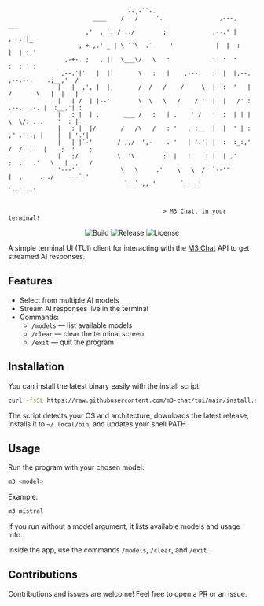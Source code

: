 ```                                                                                  
                                 .--,-``-.                                                      
                        ____    /   /     '.                ,---,                       ___     
                      ,'  , `. / ../        ;             ,--.' |                     ,--.'|_   
                    ,-+-,.' _ | \ ``\  .`-    '            |  |  :                     |  | :,'  
                ,-+-. ;   , ||  \___\/   \   :            :  :  :                     :  : ' :  
               ,--.'|'   |  ||       \   :   |    ,---.   :  |  |,--.    ,--.--.    .;__,'  /   
              |   |  ,', |  |,       /  /   /    /     \  |  :  '   |   /       \   |  |   |    
              |   | /  | |--'        \  \   \   /    / '  |  |   /' :  .--.  .-. |  :__,'| :    
              |   : |  | ,       ___ /   :   | .    ' /   '  :  | | |   \__\/: . .    '  : |__  
              |   : |  |/       /   /\   /   : '   ; :__  |  |  ' | :   ," .--.; |    |  | '.'| 
              |   | |`-'       / ,,/  ',-    . '   | '.'| |  :  :_:,'  /  /  ,.  |    ;  :    ; 
              |   ;/           \ ''\        ;  |   :    : |  | ,'     ;  :   .'   \   |  ,   /  
              '---'             \   \     .'    \   \  /  `--''       |  ,     .-./    ---`-'   
                                 `--`-,,-'       `----'                `--`---'                 
                                                                                  

                                            > M3 Chat, in your terminal!
```

<p align="center"><img src="https://github.com/m3-chat/tui/actions/workflows/release.yml/badge.svg" alt="Build">
<img src="https://img.shields.io/github/v/release/m3-chat/tui" alt="Release">
<img src="https://img.shields.io/github/license/m3-chat/tui" alt="License"></p>

A simple terminal UI (TUI) client for interacting with the [M3 Chat](https://github.com/m3-chat) API to get streamed AI responses.

## Features

- Select from multiple AI models
- Stream AI responses live in the terminal
- Commands:
  - `/models` — list available models
  - `/clear` — clear the terminal screen
  - `/exit` — quit the program

## Installation

You can install the latest binary easily with the install script:

```bash
curl -fsSL https://raw.githubusercontent.com/m3-chat/tui/main/install.sh | bash
```

The script detects your OS and architecture, downloads the latest release, installs it to `~/.local/bin`, and updates your shell PATH.

## Usage

Run the program with your chosen model:

```bash
m3 <model>
```

Example:

```bash
m3 mistral
```

If you run without a model argument, it lists available models and usage info.

Inside the app, use the commands `/models`, `/clear`, and `/exit`.


## Contributions

Contributions and issues are welcome! Feel free to open a PR or an issue.

